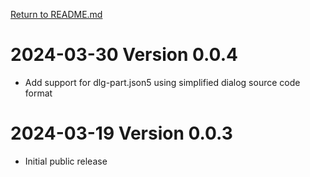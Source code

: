 [Return to README.md](README.md)

# 2024-03-30 Version 0.0.4
* Add support for dlg-part.json5 using simplified dialog source code format

# 2024-03-19 Version 0.0.3
* Initial public release